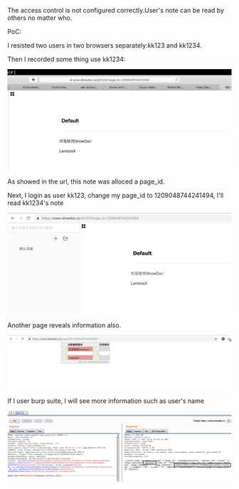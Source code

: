The access control is not configured correctly.User's note can be read by others no matter who.

PoC:

I resisted two users in two browsers separately:kk123 and kk1234.

Then I recorded some thing use kk1234:

![](./1.png) 

As showed in the url, this note was alloced a page_id.

Next, I login as user kk123, change my page_id to 1209048744241494, I'll read kk1234's note

![](./2.png) 

Another page reveals information also.

![](./3.png) 

If I user burp suite, I will see more information such as user's name

![](./4.png)